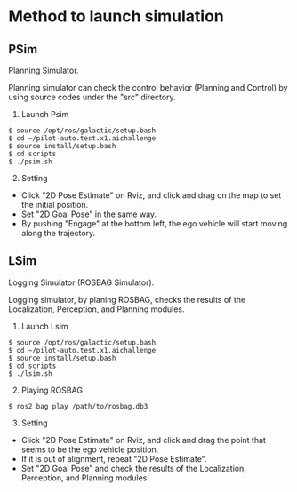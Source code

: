 # Method to launch simulation
## PSim
Planning Simulator.

Planning simulator can check the control behavior (Planning and Control) by using source codes under the "src" directory.

1. Launch Psim
```
$ source /opt/ros/galactic/setup.bash
$ cd ~/pilot-auto.test.x1.aichallenge
$ source install/setup.bash
$ cd scripts
$ ./psim.sh
```

2. Setting
- Click "2D Pose Estimate" on Rviz, and click and drag on the map to set the initial position.
- Set "2D Goal Pose" in the same way.
- By pushing "Engage" at the bottom left, the ego vehicle will start moving along the trajectory.



## LSim
Logging Simulator (ROSBAG Simulator).

Logging simulator, by planing ROSBAG, checks the results of the Localization, Perception, and Planning modules.

1. Launch Lsim
```
$ source /opt/ros/galactic/setup.bash
$ cd ~/pilot-auto.test.x1.aichallenge
$ source install/setup.bash
$ cd scripts
$ ./lsim.sh
```

2. Playing ROSBAG
```
$ ros2 bag play /path/to/rosbag.db3
```

3. Setting
- Click "2D Pose Estimate" on Rviz, and click and drag the point that seems to be the ego vehicle position.
- If it is out of alignment, repeat "2D Pose Estimate".
- Set "2D Goal Pose" and check the results of the Localization, Perception, and Planning modules.
